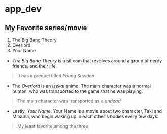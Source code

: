# app_dev

## **My Favorite series/movie**
1. The Big Bang Theory
2. Overlord
3. Your Name

- *The Big Bang Theory* is a sit com that revolves around a group of nerdy friends, and their life.
> It has a prequel titled *Young Sheldon*
- The *Overlord* is an *Isekai* anime. The main character was a normal human, who was transported to the game that he was playing.
> The main character was transported as a *undead*
- Lastly, *Your Name*, Your Name is a movie about two character, Taki and Mitsuha, who begin waking up in each other's bodies every few days.
> My least favorite among the three


